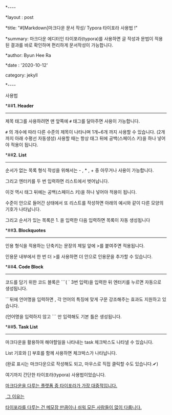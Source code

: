 *----

*layout : post

*title:  "#[Markdown]마크다운 문서 작성/ Typora 타이포라 사용법 !"

*summary: 마크다운 에디터인 타이포라(typora)를 사용하면 글 작성과 문법이 적용된 결과를 바로 확인하며 편리하게 문서작성이 가능합니다. 

*author: Byun Hee Ra

*date : '2020-10-12'

category: jekyll

*----

사용법

*##**1. Header**

---------

제목 태그를 사용하려면 맨 앞쪽에 `#` 태그를 달아주면 사용이 가능합니다.

`#` 의 개수에 따라 다른 수준의 제목이 나타나며 1개~6개 까지 사용할 수 있습니다. (2개까지 아래 수평선 자동생성) 사용할 때는 항상 태그 뒤에 공백(스페이스 키)을 하나 넣어야 적용이 됩니다.



*##**2. List**

-------------

순서가 없는 목록 형식 작성을 위해서는 - , * , + 중 아무거나 사용이 가능합니다.

그리고 엔터키를 두 번 입력하면 리스트에서 벗어납니다.

이것 역시 태그 뒤에는 공백(스페이스 키)을 하나 넣어야 적용이 됩니다.

수준이 안으로 들어간 상태에서 또 리스트를 작성하면 아래의 예시와 같이 다른 모양의 기호가 나타납니다. 

그리고 순서가 있는 목록은 1. 을 입력한 다음 입력하면 목록이 자동 생성됩니다



*##**3. Blockquotes**

-------------

인용 형식을 적용하는 단축키는 문장의 제일 앞에 >를 붙여주면 적용됩니다.

인용문 내부에서 한 번 더 >를 사용하면 더 안으로 인용문을 추가할 수 있습니다.



*##**4. Code Block**

----------------

코드를 담기 위한 코드 블록은 ```( ` 3번 입력)을 입력한 뒤 엔터키를 누르면 자동으로 생성됩니다.

\```뒤에 언어명을 입력하면 , 각 언어의 특징에 맞게 구문 강조해주는 효과도 지원하고 있습니다.

(언어명을 입력하지 않고 ``` 만 입력해도 기본 틀은 생성됩니다.



*##**5. Task List**

---------

마크다운을 활용하여 해야할일을 나타내는 task 체크박스도 나타낼 수 있습니다.

List 기호와 [] 부호를 함께 사용하면 체크박스가 나타납니다.

(완료 표시는 마크다운으로 작성해도 되고, 마우스로 직접 클릭할 수도 있습니다.✔)



여기까지 간단한 타이포라(typora) 사용법이었습니다.

<u>마크다운을 다루는 플랫폼 중 타이포라가 가장 대중적입니다.<u>

​	그 이유는

타이포라를 다루는 건 메모장 만큼이나 쉬워 모든 사람들이 많이 다룹니다.



